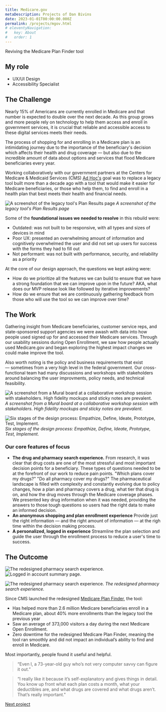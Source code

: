 ```yaml
---
title: Medicare.gov
metaDescription: Projects of Dan Bivins
date: 2023-01-01T00:00:00.000Z
permalink: /projects/mgov.html
# eleventyNavigation:
#   key: About
#   order: 1
---
```


Reviving the Medicare Plan Finder tool

## My role
- UX/UI Design
- Accessibility Specialist

## The Challenge

Nearly 15% of Americans are currently enrolled in Medicare and that number is expected to double over the next decade. As this group grows and more people rely on technology to help them access and enroll in government services, it is crucial that reliable and accessible access to these digital services meets their needs.

The process of shopping for and enrolling in a Medicare plan is an intimidating journey due to the importance of the beneficiary's decision which affects their health and drug coverage &mdash; but also due to the incredible amount of data about options and services that flood Medicare beneficiaries every year.

Working collaboratively with our government partners at the Centers for Medicare & Medicaid Services (CMS) [Ad Hoc's](https://adhoc.team/) goal was to replace a legacy tool built more than a decade ago with a tool that would make it easier for Medicare beneficiaries, or those who help them, to find and enroll in a health plan that best meets their health and financial needs.

![A screenshot of the legacy tool's Plan Results page](/static/img/mgov_old_plans.png)
*A screenshot of the legacy tool's Plan Results page*

Some of the **foundational issues we needed to resolve** in this rebuild were:
- Outdated: was not built to be responsive, with all types and sizes of devices in mind
- Poor UX: presented an overwhelming amount of information and cognitively overwhelmed the user and did not set up users for success with the forms they had to fill out 
- Not performant: was not built with performance, security, and reliability as a priority

At the core of our design approach, the questions we kept asking were:
- How do we prioritize all the features we can build to ensure that we have a strong foundation that we can improve upon in the future? AKA, what does our MVP release look like followed by iterative improvements?
- How do we ensure that we are continuously gathering feedback from those who will use the tool so we can improve over time?

## The Work
Gathering insight from Medicare beneficiaries, customer service reps, and state-sponsored support agencies we were awash with data into how people used signed up for and accessed their Medicare services. Through our usability sessions during Open Enrollment, we saw how people actually used Medicare.gov and began exploring the highest impact changes we could make improve the tool. 

Also worth noting is the policy and business requirements that exist &mdash; sometimes from a very high level in the federal government. Our cross-functional team had many discussions and workshops with stakeholders around balancing the user improvments, policy needs, and technical feasibility.

![A screenshot from a Mural board at a collaborative workshop session with stakeholders. High fidelity mockups and sticky notes are prevalent.](/static/img/mgov_collab.png)
*A screenshot from a Mural board at a collaborative workshop session with stakeholders. High fidelity mockups and sticky notes are prevalent.*

![Six stages of the design process: Empathize, Define, Ideate, Prototype, Test, Implement.](/static/img/process.png)
*Six stages of the design process: Empathize, Define, Ideate, Prototype, Test, Implement.*

### Our core features of focus

- **The drug and pharmacy search experience.** From research, it was clear that drug costs are one of the most stressful and most important decision points for a beneficiary. These types of questions needed to be at the forefront of our work to reduce pain points. "Which plans cover my drugs?" "Do all pharmacy cover my drugs?" The pharmaceutical landscape is filled with complexity and constantly evolving due to policy changes, how a plan and pharmacy covers a drug, what tier that drug is on, and how the drug moves through the Medicare coverage phases. We presented key drug information when it was needed, providing the answers to those tough questions so users had the right data to make an informed decision.
- **An anonymous shopping and plan enrollment experience** Provide just the right information &mdash; and the right amount of information &mdash; at the righ time within the decision making process.
- **A personalized, logged in experience** Streamline the plan selection and guide the user through the enrollment process to reduce a user's time to success.



## The Outcome

![The redesigned pharmacy search experience.](/static/img/mgov_PharmacySelection.png)
![Logged in account summary page.](/static/img/mgov_sum.png)

![The redesigned pharmacy search experience.](/static/img/mgov_PharmacySelection.png)
*The redesigned pharmacy search experience.*

Since CMS launched the redesigned [Medicare Plan Finder](https://www.medicare.gov/plan-compare/#/?year=2022&lang=en), the tool:
- Has helped more than 2.6 million Medicare beneficiaries enroll in a Medicare plan, about 40% more enrollments than the legacy tool the previous year
- Saw an average of 373,000 visitors a day during the next Medicare Open Enrollment.
- Zero downtime for the redesigned Medicare Plan Finder, meaning the tool ran smoothly and did not impact an individual’s ability to find and enroll in Medicare.

Most importantly, people found it useful and helpful.
> “Even I, a 73-year-old guy who’s not very computer savvy can figure it out.”

> “I really like it because it’s self-explanatory and gives things in detail. You know up front what each plan costs a month, what your deductibles are, and what drugs are covered and what drugs aren’t. That’s really important."

[Next project](/projects/partner)